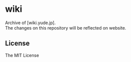 # wiki
Archive of [wiki.yude.jp].\
The changes on this repository will be reflected on website.

## License
The MIT License
